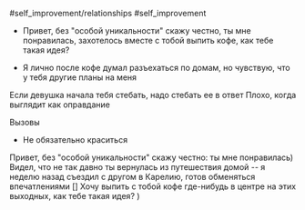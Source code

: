#self_improvement/relationships #self_improvement 

- Привет, без "особой уникальности" скажу честно, ты мне понравилась, захотелось вместе с тобой выпить кофе, как тебе такая идея?

- Я лично после кофе думал разъехаться по домам, но чувствую, что у тебя другие планы на меня

Если девушка начала тебя стебать, надо стебать ее в ответ
Плохо, когда выглядит как оправдание


Вызовы
- Не обязательно краситься


Привет, без "особой уникальности" скажу честно: ты мне понравилась) Видел, что не так давно ты вернулась из путешествия домой -- я неделю назад съездил с другом в Карелию, готов обменяться впечатлениями [] Хочу выпить с тобой кофе где-нибудь в центре на этих выходных, как тебе такая идея? )